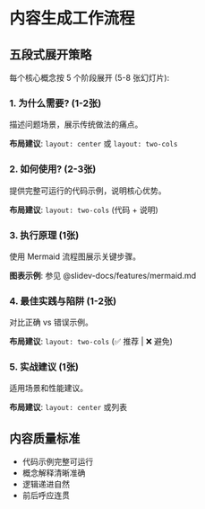 # 内容生成工作流程

## 五段式展开策略

每个核心概念按 5 个阶段展开 (5-8 张幻灯片):

### 1. 为什么需要? (1-2张)

描述问题场景，展示传统做法的痛点。

**布局建议**: `layout: center` 或 `layout: two-cols`

### 2. 如何使用? (2-3张)

提供完整可运行的代码示例，说明核心优势。

**布局建议**: `layout: two-cols` (代码 + 说明)

### 3. 执行原理 (1张)

使用 Mermaid 流程图展示关键步骤。

**图表示例**: 参见 @slidev-docs/features/mermaid.md

### 4. 最佳实践与陷阱 (1-2张)

对比正确 vs 错误示例。

**布局建议**: `layout: two-cols` (✅ 推荐 | ❌ 避免)

### 5. 实战建议 (1张)

适用场景和性能建议。

**布局建议**: `layout: center` 或列表

## 内容质量标准

- 代码示例完整可运行
- 概念解释清晰准确
- 逻辑递进自然
- 前后呼应连贯
